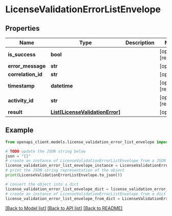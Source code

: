 # LicenseValidationErrorListEnvelope


## Properties

Name | Type | Description | Notes
------------ | ------------- | ------------- | -------------
**is_success** | **bool** |  | [optional] [readonly] 
**error_message** | **str** |  | [optional] 
**correlation_id** | **str** |  | [optional] 
**timestamp** | **datetime** |  | [optional] [readonly] 
**activity_id** | **str** |  | [optional] [readonly] 
**result** | [**List[LicenseValidationError]**](LicenseValidationError.md) |  | [optional] 

## Example

```python
from openapi_client.models.license_validation_error_list_envelope import LicenseValidationErrorListEnvelope

# TODO update the JSON string below
json = "{}"
# create an instance of LicenseValidationErrorListEnvelope from a JSON string
license_validation_error_list_envelope_instance = LicenseValidationErrorListEnvelope.from_json(json)
# print the JSON string representation of the object
print(LicenseValidationErrorListEnvelope.to_json())

# convert the object into a dict
license_validation_error_list_envelope_dict = license_validation_error_list_envelope_instance.to_dict()
# create an instance of LicenseValidationErrorListEnvelope from a dict
license_validation_error_list_envelope_from_dict = LicenseValidationErrorListEnvelope.from_dict(license_validation_error_list_envelope_dict)
```
[[Back to Model list]](../README.md#documentation-for-models) [[Back to API list]](../README.md#documentation-for-api-endpoints) [[Back to README]](../README.md)


